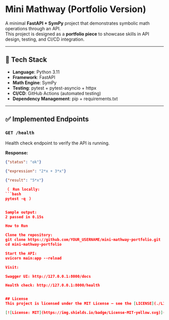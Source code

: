 # Mini Mathway (Portfolio Version)

A minimal **FastAPI + SymPy** project that demonstrates symbolic math operations through an API.  
This project is designed as a **portfolio piece** to showcase skills in API design, testing, and CI/CD integration.

---

## 🚀 Tech Stack
- **Language**: Python 3.11  
- **Framework**: FastAPI  
- **Math Engine**: SymPy  
- **Testing**: pytest + pytest-asyncio + httpx  
- **CI/CD**: GitHub Actions (automated testing)  
- **Dependency Management**: pip + requirements.txt  

---

## ✅ Implemented Endpoints

### `GET /health`
Health check endpoint to verify the API is running.  

**Response:**
```json
{"status": "ok"}

{"expression": "2*x + 3*x"}

{"result": "5*x"}

（　Run locally:
```bash
pytest -q　）


Sample output:
2 passed in 0.15s

How to Run

Clone the repository:
git clone https://github.com/YOUR_USERNAME/mini-mathway-portfolio.git
cd mini-mathway-portfolio

Start the API:
uvicorn main:app --reload

Visit:

Swagger UI: http://127.0.0.1:8000/docs

Health check: http://127.0.0.1:8000/health


## License
This project is licensed under the MIT License – see the [LICENSE](./LICENSE) file for details.

[![License: MIT](https://img.shields.io/badge/License-MIT-yellow.svg)](./LICENSE)

